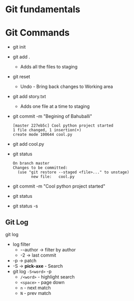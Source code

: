 # Git fundamentals

# Git Commands

- git init
- git add .
  - Adds all the files to staging
- git reset
  - Undo - Bring back changes to Working area
- git add story.txt
  - Adds one file at a time to staging
- git commit -m "Begining of Bahuballi"

  ```shell
  [master 227eb5c] Cool python project started
  1 file changed, 1 insertion(+)
  create mode 100644 cool.py
  ```

- git add cool.py
- git status

  ```shell
  On branch master
  Changes to be committed:
    (use "git restore --staged <file>..." to unstage)
          new file:   cool.py
  ```

- git commit -m "Cool python project started"
- git status
- git status -s

## Git Log

git log

- log filter
  - --author -> filter by author
  - -2 -> last commit
- -p -> patch
- -S -> **pick-axe** - Search
- git log `-S<word>` -p
  - `/<word>` - highlight search
  - `<space>` - page down
  - `n` - next match
  - `N` - prev match
